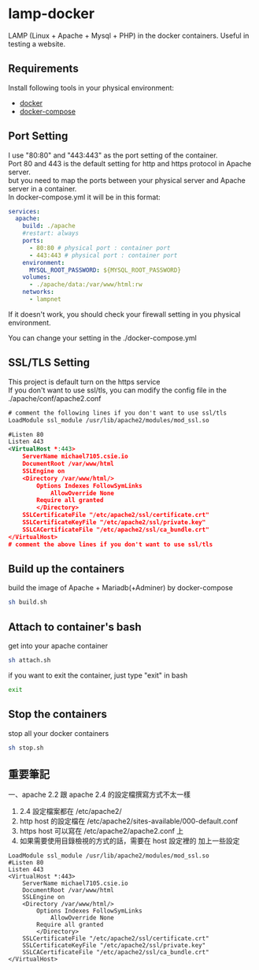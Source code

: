 # lamp-docker
LAMP (Linux + Apache + Mysql + PHP) in the docker containers. Useful in testing a website.
 
## Requirements
Install following tools in your physical environment:  
- [docker](https://docs.docker.com/get-docker/)
- [docker-compose](https://docs.docker.com/compose/install/)

## Port Setting

I use "80:80" and "443:443" as the port setting of the container.  
Port 80 and 443 is the default setting for http and https protocol in Apache server.  
but you need to map the ports between your physical server and Apache server in a container.  
In docker-compose.yml it will be in this format:  
```yaml
services:
  apache:
    build: ./apache
    #restart: always
    ports:
      - 80:80 # physical port : container port
      - 443:443 # physical port : container port
    environment:
      MYSQL_ROOT_PASSWORD: ${MYSQL_ROOT_PASSWORD}
    volumes:
      - ./apache/data:/var/www/html:rw
    networks:
      - lampnet
```
If it doesn't work, you should check your firewall setting in you physical environment.  
  
You can change your setting in the ./docker-compose.yml

## SSL/TLS Setting
This project is default turn on the https service  
If you don't want to use ssl/tls, you can modify the config file in the ./apache/conf/apache2.conf  

```xml
# comment the following lines if you don't want to use ssl/tls
LoadModule ssl_module /usr/lib/apache2/modules/mod_ssl.so

#Listen 80
Listen 443
<VirtualHost *:443>
	ServerName michael7105.csie.io
	DocumentRoot /var/www/html
	SSLEngine on
	<Directory /var/www/html/>
		Options Indexes FollowSymLinks
        	AllowOverride None
		Require all granted
    	</Directory>
	SSLCertificateFile "/etc/apache2/ssl/certificate.crt"
	SSLCertificateKeyFile "/etc/apache2/ssl/private.key"
	SSLCACertificateFile "/etc/apache2/ssl/ca_bundle.crt"
</VirtualHost>
# comment the above lines if you don't want to use ssl/tls
```

## Build up the containers  

build the image of Apache + Mariadb(+Adminer) by docker-compose  

```bash
sh build.sh
```

## Attach to container's bash  

get into your apache container  

```bash
sh attach.sh
```

if you want to exit the container, just type "exit" in bash  

```bash
exit
```

## Stop the containers  

stop all your docker containers  

```bash
sh stop.sh
```


## 重要筆記  
一、apache 2.2 跟 apache 2.4 的設定檔撰寫方式不太一樣  
1. 2.4 設定檔案都在 /etc/apache2/  
2. http host 的設定檔在 /etc/apache2/sites-available/000-default.conf  
3. https host 可以寫在 /etc/apache2/apache2.conf 上  
4. 如果需要使用目錄檢視的方式的話，需要在 host 設定裡的 <directory> 加上一些設定  
```
LoadModule ssl_module /usr/lib/apache2/modules/mod_ssl.so
#Listen 80
Listen 443
<VirtualHost *:443>
	ServerName michael7105.csie.io
	DocumentRoot /var/www/html
	SSLEngine on
	<Directory /var/www/html/>
		Options Indexes FollowSymLinks
        	AllowOverride None
		Require all granted
    	</Directory>
	SSLCertificateFile "/etc/apache2/ssl/certificate.crt"
	SSLCertificateKeyFile "/etc/apache2/ssl/private.key"
	SSLCACertificateFile "/etc/apache2/ssl/ca_bundle.crt"
</VirtualHost>
```
